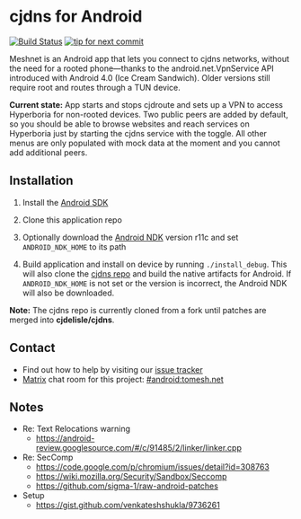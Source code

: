 cjdns for Android
=================

[![Build Status](https://travis-ci.org/hyperboria/android.svg?branch=master)](https://travis-ci.org/hyperboria/android) [![tip for next commit](https://tip4commit.com/projects/1049.svg)](https://tip4commit.com/github/hyperboria/android)

Meshnet is an Android app that lets you connect to cjdns networks, without the need for a rooted phone—thanks to the android.net.VpnService API introduced with Android 4.0 (Ice Cream Sandwich). Older versions still require root and routes through a TUN device.

**Current state:** App starts and stops cjdroute and sets up a VPN to access Hyperboria for non-rooted devices. Two public peers are added by default, so you should be able to browse websites and reach services on Hyperboria just by starting the cjdns service with the toggle. All other menus are only populated with mock data at the moment and you cannot add additional peers.

Installation
------------

1. Install the [Android SDK](http://developer.android.com/sdk/index.html)
 
1. Clone this application repo

1. Optionally download the [Android NDK](https://developer.android.com/ndk/index.html) version r11c and set `ANDROID_NDK_HOME` to its path

1. Build application and install on device by running `./install_debug`. This will also clone the [cjdns repo](https://github.com/cjdelisle/cjdns) and build the native artifacts for Android. If `ANDROID_NDK_HOME` is not set or the version is incorrect, the Android NDK will also be downloaded.

**Note:** The cjdns repo is currently cloned from a fork until patches are merged into **cjdelisle/cjdns**.

Contact
-------

- Find out how to help by visiting our [issue tracker](https://github.com/hyperboria/android/issues)
- [Matrix](https://matrix.org) chat room for this project: [#android:tomesh.net](https://chat.tomesh.net/#/room/#android:tomesh.net)

Notes
-----

- Re: Text Relocations warning
  - https://android-review.googlesource.com/#/c/91485/2/linker/linker.cpp
- Re: SecComp
  - https://code.google.com/p/chromium/issues/detail?id=308763
  - https://wiki.mozilla.org/Security/Sandbox/Seccomp
  - https://github.com/sigma-1/raw-android-patches
- Setup
  - https://gist.github.com/venkateshshukla/9736261
